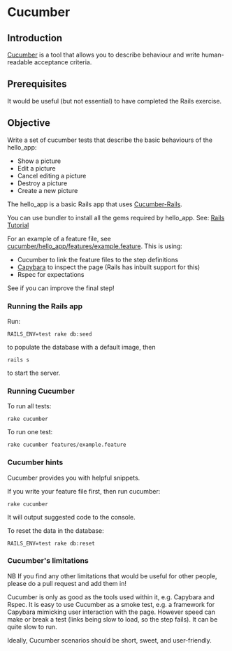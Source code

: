 # Cucumber


## Introduction

[Cucumber](https://cucumber.io/) is a tool that allows you to describe behaviour and write human-readable acceptance criteria.


## Prerequisites 

It would be useful (but not essential) to have completed the Rails exercise.

## Objective

Write a set of cucumber tests that describe the basic behaviours of the hello_app:
- Show a picture
- Edit a picture
- Cancel editing a picture
- Destroy a picture
- Create a new picture

The hello_app is a basic Rails app that uses [Cucumber-Rails](https://github.com/cucumber/cucumber-rails).

You can use bundler to install all the gems required by hello_app.
See: [Rails Tutorial](https://www.railstutorial.org/book/beginning#sec-the_hello_application)

For an example of a feature file, see [cucumber/hello_app/features/example.feature](https://github.com/sky-uk/ruby-bootcamp/blob/cucumber-exercise/exercises/cucumber/hello_app/features/example.feature).
This is using:
- Cucumber to link the feature files to the step definitions 
- [Capybara](http://jnicklas.github.io/capybara/) to inspect the page (Rails has inbuilt support for this)
- Rspec for expectations

See if you can improve the final step!

### Running the Rails app

Run: 

``RAILS_ENV=test rake db:seed``

to populate the database with a default image, then

``rails s``

to start the server.

### Running Cucumber

To run all tests: 

``rake cucumber``

To run one test: 

``rake cucumber features/example.feature``

### Cucumber hints

Cucumber provides you with helpful snippets.

If you write your feature file first, then run cucumber:

``rake cucumber``

It will output suggested code to the console.

To reset the data in the database:

``RAILS_ENV=test rake db:reset``

### Cucumber's limitations

NB If you find any other limitations that would be useful for other people, please do a pull request and add them in!

Cucumber is only as good as the tools used within it, e.g. Capybara and Rspec.
It is easy to use Cucumber as a smoke test, e.g. a framework for Capybara mimicking user interaction with the page.
However speed can make or break a test (links being slow to load, so the step fails).
It can be quite slow to run.

Ideally, Cucumber scenarios should be short, sweet, and user-friendly.
